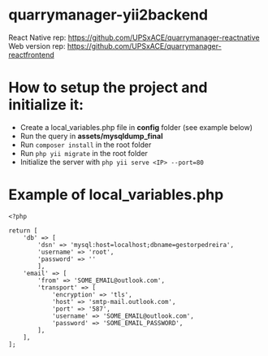 # quarrymanager-yii2backend
React Native rep: https://github.com/UPSxACE/quarrymanager-reactnative
Web version rep: https://github.com/UPSxACE/quarrymanager-reactfrontend

# How to setup the project and initialize it:
- Create a local_variables.php file in **config** folder (see example below)
- Run the query in **assets/mysqldump_final**
- Run ```composer install``` in the root folder
- Run ```php yii migrate``` in the root folder
- Initialize the server with ```php yii serve <IP> --port=80```

# Example of local_variables.php
```
<?php

return [
    'db' => [
        'dsn' => 'mysql:host=localhost;dbname=gestorpedreira',
        'username' => 'root',
        'password' => ''
        ],
    'email' => [
        'from' => 'SOME_EMAIL@outlook.com',
        'transport' => [
            'encryption' => 'tls',
            'host' => 'smtp-mail.outlook.com',
            'port' => '587',
            'username' => 'SOME_EMAIL@outlook.com',
            'password' => 'SOME_EMAIL_PASSWORD',
        ],
    ],
];
```
